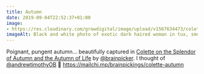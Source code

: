 ```yaml
---
title: Autumn
date: 2019-09-04T22:52:37+01:00
image: 
- https://res.cloudinary.com/growdigital/image/upload/v1567634473/colette.jpg
imageAlt: Black and white photo of exotic dark haired woman in tux, smoking a fag
---
```


Poignant, pungent autumn… beautifully captured in [Colette on the Splendor of Autumn and the Autumn of Life](https://mailchi.mp/brainpickings/colette-autumn) by [@brainpicker](https://mobile.twitter.com/brainpicker). I thought of [@andrewtimothyOB](andrewtimothyOB) 🙂 <https://mailchi.mp/brainpickings/colette-autumn>
